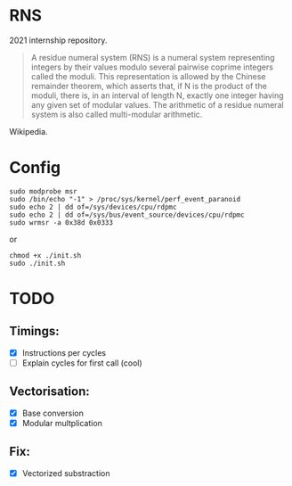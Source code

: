 # RNS
2021 internship repository.
> A residue numeral system (RNS) is a numeral system representing integers by their values modulo several pairwise coprime integers called the moduli. This representation is allowed by the Chinese remainder theorem, which asserts that, if N is the product of the moduli, there is, in an interval of length N, exactly one integer having any given set of modular values. The arithmetic of a residue numeral system is also called multi-modular arithmetic.

Wikipedia.

# Config
```shell
sudo modprobe msr
sudo /bin/echo "-1" > /proc/sys/kernel/perf_event_paranoid
sudo echo 2 | dd of=/sys/devices/cpu/rdpmc
sudo echo 2 | dd of=/sys/bus/event_source/devices/cpu/rdpmc
sudo wrmsr -a 0x38d 0x0333
```
or
```shell
chmod +x ./init.sh
sudo ./init.sh
```
# TODO

## Timings:
- [x] Instructions per cycles
- [ ] Explain cycles for first call (cool)

## Vectorisation:
- [x] Base conversion
- [x] Modular multplication

## Fix:
- [x] Vectorized substraction